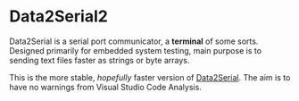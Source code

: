 Data2Serial2
=============

Data2Serial is a serial port communicator, a **terminal** of some sorts. Designed primarily for embedded system testing, main purpose is to sending text files faster as strings or byte arrays.

This is the more stable, _hopefully_ faster version of [Data2Serial](https://github.com/theaob/Data2Serial). The aim is to have no warnings from Visual Studio Code Analysis.
